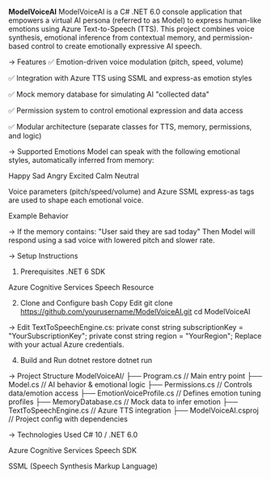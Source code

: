 **ModelVoiceAI**
ModelVoiceAI is a C# .NET 6.0 console application that empowers a virtual AI persona (referred to as Model) to express human-like emotions using Azure Text-to-Speech (TTS). This project combines voice synthesis, emotional inference from contextual memory, and permission-based control to create emotionally expressive AI speech.

-> Features
✅ Emotion-driven voice modulation (pitch, speed, volume)

✅ Integration with Azure TTS using SSML and express-as emotion styles

✅ Mock memory database for simulating AI "collected data"

✅ Permission system to control emotional expression and data access

✅ Modular architecture (separate classes for TTS, memory, permissions, and logic)

-> Supported Emotions
Model can speak with the following emotional styles, automatically inferred from memory:

Happy
Sad
Angry
Excited
Calm
Neutral

Voice parameters (pitch/speed/volume) and Azure SSML express-as tags are used to shape each emotional voice.

Example Behavior

-> If the memory contains:
"User said they are sad today"
Then Model will respond using a sad voice with lowered pitch and slower rate.

-> Setup Instructions
1. Prerequisites
.NET 6 SDK

Azure Cognitive Services Speech Resource

2. Clone and Configure
bash
Copy
Edit
git clone https://github.com/yourusername/ModelVoiceAI.git
cd ModelVoiceAI

-> Edit TextToSpeechEngine.cs:
private const string subscriptionKey = "YourSubscriptionKey";
private const string region = "YourRegion";
Replace with your actual Azure credentials.

4. Build and Run
dotnet restore
dotnet run

-> Project Structure
ModelVoiceAI/
├── Program.cs                 // Main entry point
├── Model.cs                  // AI behavior & emotional logic
├── Permissions.cs            // Controls data/emotion access
├── EmotionVoiceProfile.cs    // Defines emotion tuning profiles
├── MemoryDatabase.cs         // Mock data to infer emotion
├── TextToSpeechEngine.cs     // Azure TTS integration
├── ModelVoiceAI.csproj       // Project config with dependencies

-> Technologies Used
C# 10 / .NET 6.0

Azure Cognitive Services Speech SDK

SSML (Speech Synthesis Markup Language)

